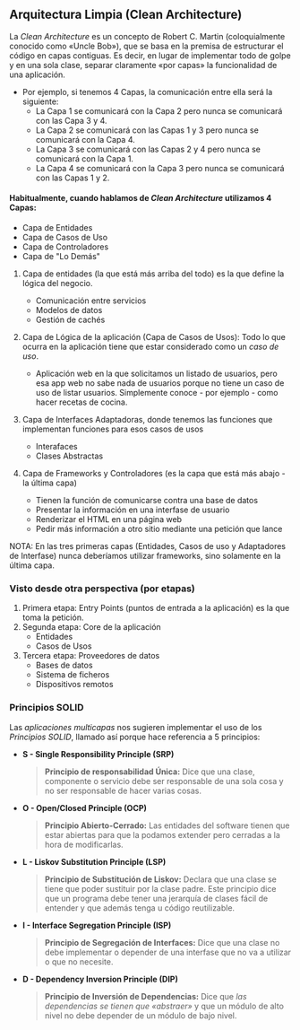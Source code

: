 ## Arquitectura Limpia (Clean Architecture)

La _Clean Architecture_ es un concepto de Robert C. Martin (coloquialmente conocido como «Uncle Bob»), que se basa 
en la premisa de estructurar el código en capas contiguas. Es decir, en lugar de implementar todo de golpe y en una 
sola clase, separar claramente «por capas» la funcionalidad de una aplicación.
- Por ejemplo, si tenemos 4 Capas, la comunicación entre ella será la siguiente:
    - La Capa 1 se comunicará con la Capa 2 pero nunca se comunicará con las Capa 3 y 4.
    - La Capa 2 se comunicará con las Capas 1 y 3 pero nunca se comunicará con la Capa 4.
    - La Capa 3 se comunicará con las Capas 2 y 4 pero nunca se comunicará con la Capa 1.
    - La Capa 4 se comunicará con la Capa 3 pero nunca se comunicará con las Capas 1 y 2.

#### Habitualmente, cuando hablamos de _Clean Architecture_ utilizamos 4 Capas:
* Capa de Entidades
* Capa de Casos de Uso
* Capa de Controladores
* Capa de "Lo Demás"

1. Capa de entidades (la que está más arriba del todo) es la que define la lógica del negocio.
    - Comunicación entre servicios
    - Modelos de datos
    - Gestión de cachés

2. Capa de Lógica de la aplicación (Capa de Casos de Usos): Todo lo que ocurra en la aplicación tiene que estar 
   considerado como un _caso de uso_.
    - Aplicación web en la que solicitamos un listado de usuarios, pero esa app web no sabe nada de usuarios porque no 
      tiene un caso de uso de listar usuarios. Simplemente conoce - por ejemplo - como hacer recetas de cocina.

3. Capa de Interfaces Adaptadoras, donde tenemos las funciones que implementan funciones para esos casos de usos
    - Interafaces
    - Clases Abstractas

4. Capa de Frameworks y Controladores (es la capa que está más abajo - la última capa)
    - Tienen la función de comunicarse contra una base de datos
    - Presentar la información en una interfase de usuario
    - Renderizar el HTML en una página web
    - Pedir más información a otro sitio mediante una petición que lance

NOTA: En las tres primeras capas (Entidades, Casos de uso y Adaptadores de Interfase) nunca deberíamos utilizar 
frameworks, sino solamente en la última capa.

### Visto desde otra perspectiva (por etapas)

1. Primera etapa: Entry Points (puntos de entrada a la aplicación) es la que toma la petición.
2. Segunda etapa: Core de la aplicación
    - Entidades
    - Casos de Usos
3. Tercera etapa: Proveedores de datos
    - Bases de datos
    - Sistema de ficheros
    - Dispositivos remotos

### Principios SOLID

Las _aplicaciones multicapas_ nos sugieren implementar el uso de los _Principios SOLID_, llamado así porque hace 
referencia a 5 principios:
- **S - Single Responsibility Principle (SRP)**
    >**Principio de responsabilidad Única:** Dice que una clase, componente o servicio debe ser responsable de una 
  > sola cosa y no ser responsable de hacer varias cosas.
- **O - Open/Closed Principle (OCP)**
    >**Principio Abierto-Cerrado:** Las entidades del software tienen que estar abiertas para que la podamos 
  > extender pero cerradas a la hora de modificarlas.
- **L - Liskov Substitution Principle (LSP)**
    >**Principio de Substitución de Liskov:** Declara que una clase se tiene que poder sustituir por la clase padre. 
  > Este principio dice que un programa debe tener una jerarquía de clases fácil de entender y que además tenga u 
  > código reutilizable. 
- **I - Interface Segregation Principle (ISP)**
    >**Principio de Segregación de Interfaces:** Dice que una clase no debe implementar o depender de una interfase 
  > que no va a utilizar o que no necesite.
- **D - Dependency Inversion Principle (DIP)**
    >**Principio de Inversión de Dependencias:** Dice que _las dependencias se tienen que «abstraer»_ y que un 
  > módulo de alto nivel no debe depender de un módulo de bajo nivel.
